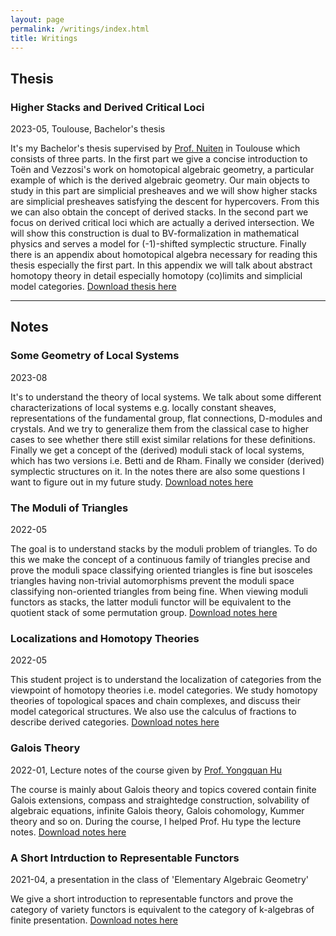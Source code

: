 ```yaml
---
layout: page
permalink: /writings/index.html
title: Writings
---
```

## Thesis
### Higher Stacks and Derived Critical Loci
2023-05, Toulouse, Bachelor's thesis

It's my Bachelor's thesis supervised by [Prof. Nuiten](https://www.math.univ-toulouse.fr/~jnuiten/) in Toulouse which consists of three parts. In the first part we give a concise introduction to Toën and Vezzosi's work on homotopical algebraic geometry, a particular example of which is the derived algebraic geometry. Our main objects to study in this part are simplicial presheaves and we will show higher stacks are simplicial presheaves satisfying the descent for hypercovers. From this we can also obtain the concept of derived stacks. In the second part we focus on derived critical loci which are actually a derived intersection. We will show this construction is dual to BV-formalization in mathematical physics and serves a model for (-1)-shifted symplectic structure. Finally there is an appendix about homotopical algebra necessary for reading this thesis especially the first part. In this appendix we will talk about abstract homotopy theory in detail especially homotopy (co)limits and simplicial model categories. [Download thesis here](https://Yining-math.github.io/file/bachelor's%20thesis.pdf)

****

## Notes

### Some Geometry of Local Systems
2023-08

It's to understand the theory of local systems. We talk about some different characterizations of local systems e.g. locally constant sheaves, representations of the fundamental group, flat connections, D-modules and crystals. And we try to generalize them from the classical case to higher cases to see whether there still exist similar relations for these definitions. Finally we get a concept of the (derived) moduli stack of local systems, which has two versions i.e. Betti and de Rham. Finally we consider (derived) symplectic structures on it. In the notes there are also some questions I want to figure out in my future study. [Download notes here](https://Yining-math.github.io/file/2024-04-notes-1.pdf)

### The Moduli of Triangles
2022-05

The goal is to understand stacks by the moduli problem of triangles. To do this we make the concept of a continuous family of triangles precise and prove the moduli space classifying oriented triangles is fine but isosceles triangles having non-trivial automorphisms prevent the moduli space classifying non-oriented triangles from being fine. When viewing moduli functors as stacks, the latter moduli functor will be equivalent to the quotient stack of some permutation group. [Download notes here](https://Yining-math.github.io/file/2022-05-notes-2.pdf)

### Localizations and Homotopy Theories
2022-05

This student project is to understand the localization of categories from the viewpoint of homotopy theories i.e. model categories. We study homotopy theories of topological spaces and chain complexes, and discuss their model categorical structures. We also use the calculus of fractions to describe derived categories. [Download notes here](https://Yining-math.github.io/file/2022-05-notes-1.pdf)
### Galois Theory
2022-01, Lecture notes of the course given by [Prof. Yongquan Hu](http://www.mcm.ac.cn/faculty/huyongquan/201509/t20150909_306981.html)

The course is mainly about Galois theory and topics covered contain finite Galois extensions, compass and straightedge construction, solvability of algebraic equations, infinite Galois theory, Galois cohomology, Kummer theory and so on. During the course, I helped Prof. Hu type the lecture notes. [Download notes here](https://Yining-math.github.io/file/2022-01-notes-1.pdf)

### A Short Intrduction to Representable Functors
2021-04, a presentation in the class of 'Elementary Algebraic Geometry'

We give a short introduction to representable functors and prove the category of variety functors is equivalent to the category of k-algebras of finite presentation. [Download notes here](https://Yining-math.github.io/file/2021-04-notes-1.pdf)
